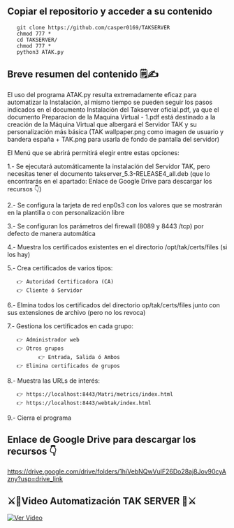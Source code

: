 ## Copiar el repositorio y acceder a su contenido
       
       git clone https://github.com/casper0169/TAKSERVER
       chmod 777 * 
       cd TAKSERVER/
       chmod 777 *
       python3 ATAK.py

## Breve resumen del contenido 🗒✍
       
El uso del programa ATAK.py resulta extremadamente eficaz para automatizar la Instalación, al mismo tiempo se pueden seguir los pasos indicados en el documento Instalación del Takserver oficial.pdf, ya que el documento Preparacion de la Maquina Virtual - 1.pdf está destinado a la creación de la Máquina Virtual que albergará el Servidor TAK y su personalización más básica (TAK wallpaper.png como imagen de usuario y bandera españa + TAK.png para usarla de fondo de pantalla del servidor)

El Menú que se abrirá permitirá elegir entre estas opciones:

1.- Se ejecutará automáticamente la instalación del Servidor TAK, pero necesitas tener el documento takserver_5.3-RELEASE4_all.deb (que lo encontrarás en el apartado: Enlace de Google Drive para descargar los recursos 👇)

2.- Se configura la tarjeta de red enp0s3 con los valores que se mostrarán en la plantilla o con personalización libre

3.- Se configuran los parámetros del firewall (8089 y 8443 /tcp) por defecto de manera automática

4.- Muestra los certificados existentes en el directorio /opt/tak/certs/files (si los hay)

5.- Crea certificados de varios tipos:

       👉 Autoridad Certificadora (CA)
       👉 Cliente ó Servidor

6.- Elmina todos los certificados del directorio op/tak/certs/files junto con sus extensiones de archivo (pero no los revoca)

7.- Gestiona los certificados en cada grupo:

       👉 Administrador web
       👉 Otros grupos
              👉 Entrada, Salida ó Ambos
       👉 Elimina certificados de grupos

8.- Muestra las URLs de interés:

       👉 https://localhost:8443/Matri/metrics/index.html
       👉 https://localhost:8443/webtak/index.html

9.- Cierra el programa

## Enlace de Google Drive para descargar los recursos 👇
https://drive.google.com/drive/folders/1hiVebNQwVulF26Do28aj8Jov90cyAzny?usp=drive_link

## ⚔🦅Video Automatización TAK SERVER 🦅⚔
[![Ver Video](https://img.youtube.com/vi/im2YOjh49EE/0.jpg)](https://youtu.be/im2YOjh49EE)





